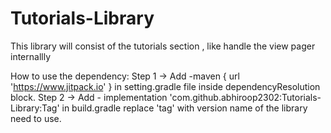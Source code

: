 # Tutorials-Library
This library will consist of the tutorials section , like handle the view pager internallly

How to use the dependency:
Step 1 -> Add
    -maven { url 'https://www.jitpack.io' } in setting.gradle file inside dependencyResolution block.
Step 2 -> Add
     - implementation 'com.github.abhiroop2302:Tutorials-Library:Tag' 
in build.gradle replace 'tag' with version name of the library need to use.